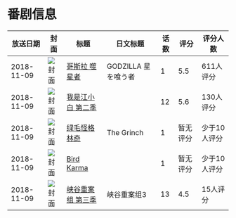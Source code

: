 # 番剧信息

|放送日期|封面|标题|日文标题|话数|评分|评分人数|
|---|---|---|---|---|---|---|
|2018-11-09|![封面](https://lain.bgm.tv/pic/cover/c/2a/90/212060_rYQN7.jpg)|[哥斯拉 噬星者](https://bangumi.tv/subject/212060)|GODZILLA 星を喰う者|1|5.5|611人评分|
|2018-11-09|![封面](https://lain.bgm.tv/pic/cover/c/0d/d1/247791_oQCDH.jpg)|[我是江小白 第二季](https://bangumi.tv/subject/247791)||12|5.6|130人评分|
|2018-11-09|![封面](https://lain.bgm.tv/pic/cover/c/a5/ac/269350_8bNnp.jpg)|[绿毛怪格林奇](https://bangumi.tv/subject/269350)|The Grinch|1|暂无评分|少于10人评分|
|2018-11-09|![封面](https://lain.bgm.tv/pic/cover/c/00/7f/276732_E74be.jpg)|[Bird Karma](https://bangumi.tv/subject/276732)||1|暂无评分|少于10人评分|
|2018-11-09|![封面](https://lain.bgm.tv/pic/cover/c/73/dd/305943_7cyfT.jpg)|[峡谷重案组 第三季](https://bangumi.tv/subject/305943)|峡谷重案组3|13|4.5|15人评分|
